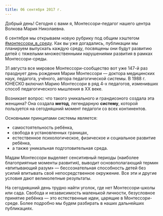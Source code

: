 ```yaml
---
title: 06 сентября 2017 г.
---
```

Добрый день! Сегодня с вами я, Монтессори-педагог нашего центра Волкова Мария Николаевна.

6 сентября мы открываем новую рубрику под общим хэштегом
<a href="https://www.facebook.com/hashtag/%D0%BC%D0%BE%D0%BD%D1%82%D0%B5%D1%81%D1%81%D0%BE%D1%80%D0%B8_%D0%B2_%D1%81%D1%80%D0%B5%D0%B4%D1%83" target="_blank">#монтессори_в_среду</a>.
Как вы уже догадались, публикации мы планируем выпускать каждую среду, посвящены они будут развитию детей с тяжелыми множественными нарушениями развития в рамках Монтессори-среды. 

<!--more-->

31 августа все мировое Монтессори-сообщество вот уже 147-й раз празднует день рождения Марии Монтессори — доктора медицинских наук, педагога, учёного, автора педагогической системы. В 1988 г. ЮНЕСКО включил Марию Монтессори в ряд 4-х педагогов, изменивших способ педагогического мышления в XX веке. 

Возникает вопрос: что такого уникального и грандиозного создала эта женщина? Она создала **метод**, легендарную **систему**, которой пользуется на сегодняшний момент педагоги со всех континентов. 

Основными принципами системы является: 
* самостоятельность ребёнка, 
* свобода в установленных границах,
* естественное психологическое, физическое и социальное развитие ребёнка, 
* а также уникальная подготовительная среда.

Мадам Монтессори выделяет сенситивный периоды (наиболее благоприятные моменты развития), выводит основополагающий термин «впитывающий разум» — бессознательная способность детей без усилий впитывать своё непосредственное окружение. Все эти и другие условия дают великолепные результаты.

На сегодняшний день трудно найти уголок, где нет Монтессори-школы или сада. Свобода и независимость маленькой личности, безусловное принятие ребёнка — это естественные идеи, царящие в Монтессори-среде. Более подробно мы будем разбирать в наших дальнейших публикациях. 
